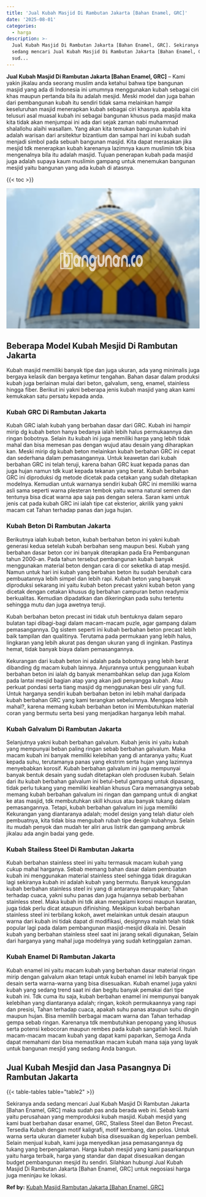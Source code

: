 ```yaml
---
title: 'Jual Kubah Masjid Di Rambutan Jakarta [Bahan Enamel, GRC]'
date: '2025-08-01'
categories:
  - harga
description: >-
  Jual Kubah Masjid Di Rambutan Jakarta [Bahan Enamel, GRC]. Sekiranya anda
  sedang mencari Jual Kubah Masjid Di Rambutan Jakarta [Bahan Enamel, GRC] maka
  sud...
---
```


**Jual Kubah Masjid Di Rambutan Jakarta \[Bahan Enamel, GRC\]** – Kami yakin jikalau anda seorang muslim anda ketahui bahwa tipe bangunan masjid yang ada di Indonesia ini umumnya menggunakan kubah sebagai ciri khas maupun pertanda bila itu adalah mesjid. Meski model dan juga bahan dari pembangunan kubah itu sendiri tidak sama melainkan hampir keseluruhan masjid menerapkan kubah sebagai ciri khasnya. apabila kita telusuri asal muasal kubah ini sebagai bangunan khusus pada masjid maka kita tidak akan menjumpai ini ada dari sejak zaman nabi muhammad shalallohu alaihi wasallam. Yang akan kita temukan bangunan kubah ini adalah warisan dari arsitektur bizantium dan sampai hari ini kubah sudah menjadi simbol pada sebuah bangunan masjid. Kita dapat merasakan jika mesjid tdk menerapkan kubah karenanya lazimnya kaum muslimin tdk bisa mengenalnya bila itu adalah masjid. Tujuan penerapan kubah pada masjid juga adalah supaya kaum muslimin gampang untuk menemukan bangunan mesjid yaitu bangunan yang ada kubah di atasnya.

{{< toc >}}

![Jual Kubah Masjid Di Rambutan Jakarta [Bahan Enamel, GRC]](/images/jual-kubah-masjid-45.png)

## Beberapa Model Kubah Mesjid Di Rambutan Jakarta

Kubah masjid memiliki banyak tipe dan juga ukuran, ada yang minimalis juga bergaya kelasik dan bergaya ketimur tengahan. Bahan dasar dalam produksi kubah juga berlainan mulai dari beton, galvalum, seng, enamel, stainless hingga fiber. Berikut ini yakni beberapa jenis kubah masjid yang akan kami kemukakan satu persatu kepada anda.

### Kubah GRC Di Rambutan Jakarta

Kubah GRC ialah kubah yang berbahan dasar dari GRC. Kubah ini hampir mirip dg kubah beton hanya bedanya ialah lebih halus permukaannya dan ringan bobotnya. Selain itu kubah ini juga memiliki harga yang lebih tidak mahal dan bisa memesan pas dengan wujud atau desain yang diharapkan kan. Meski mirip dg kubah beton melainkan kubah berbahan GRC ini cepat dan sederhana dalam pemasangannya. Untuk keawetan dari kubah berbahan GRC ini telah teruji, karena bahan GRC kuat kepada panas dan juga hujan namun tdk kuat kepada tekanan yang berat. Kubah berbahan GRC ini diproduksi dg metode dicetak pada cetakan yang sudah ditetapkan modelnya. Kemudian untuk warnanya sendiri kubah GRC ini memiliki warna asli sama seperti warna plesteran tembok yaitu warna natural semen dan tentunya bisa dicat warna apa saja pas dengan selera. Saran kami untuk jenis cat pada kubah GRC ini ialah tipe cat eksterior, akrilik yang yakni macam cat Tahan terhadap panas dan juga hujan.

### Kubah Beton Di Rambutan Jakarta

Berikutnya ialah kubah beton, kubah berbahan beton ini yakni kubah generasi kedua setelah kubah berbahan seng maupun besi. Kubah yang berbahan dasar beton cor ini banyak diterapkan pada Era Pembangunan tahun 2000-an. Pada tahun tersebut pembangunan kubah banyak menggunakan material beton dengan cara di cor seketika di atap mesjid. Namun untuk hari ini kubah yang berbahan beton itu sudah berubah cara pembuatannya lebih simpel dan lebih rapi. Kubah beton yang banyak diproduksi sekarang ini yaitu kubah beton precast yakni kubah beton yang dicetak dengan cetakan khusus dg berbahan campuran beton readymix berkualitas. Kemudian dipadatkan dan dikeringkan pada suhu tertentu sehingga mutu dan juga awetnya teruji.

Kubah berbahan beton precast ini tidak utuh bentuknya dalam separo bulatan tapi dibagi-bagi dalam macam-macam puzle, agar gampang dalam pemasangannya. Dg sistem seperti ini kubah berbahan beton precast lebih baik tampilan dan qualitinya. Terutama pada permukaan yang lebih halus, lingkaran yang lebih akurat pas dengan ukuran yang di inginkan. Pastinya hemat, tidak banyak biaya dalam pemasangannya.

Kekurangan dari kubah beton ini adalah pada bobotnya yang lebih berat dibanding dg macam kubah lainnya. Anjurannya untuk penggunaan kubah berbahan beton ini ialah dg banyak menambahkan selup dan juga Kolom pada lantai mesjid bagian atap yang akan jadi penyangga kubah. Atau perkuat pondasi serta tiang masjid dg menggunakan besi ulir yang full. Untuk harganya sendiri kubah berbahan beton ini lebih mahal daripada kubah berbahan GRC yang kami terangkan sebelumnya. Mengapa lebih mahal?, karena memang kubah berbahan beton ini Membutuhkan material coran yang bermutu serta besi yang menjadikan harganya lebih mahal.

### Kubah Galvalum Di Rambutan Jakarta

Selanjutnya yakni kubah berbahan galvalum. Kubah jenis ini yaitu kubah yang mempunyai beban paling ringan sebab berbahan galvalum. Maka macam kubah ini banyak memiliki kelebihan yang di antaranya yaitu; Kuat kepada suhu, terutamanya panas yang ekstrim serta hujan yang lazimnya menyebabkan korosif. Kubah berbahan galvalum ini juga mempunyai banyak bentuk desain yang sudah ditetapkan oleh produsen kubah. Selain dari itu kubah berbahan galvalum ini betul-betul gampang untuk dipasang, tidak perlu tukang yang memiliki keahlian khusus Cara memasangnya sebab memang kubah berbahan galvalum ini ringan dan gampang untuk di angkat ke atas masjid, tdk membutuhkan skill khusus atau banyak tukang dalam pemasangannya. Tetapi, kubah berbahan galvalum ini juga memiliki Kekurangan yang diantaranya adalah; model design yang telah diatur oleh pembuatnya, kita tidak bisa mengubah rubah tipe design kubahnya. Selain itu mudah penyok dan mudah ter aliri arus listrik dan gampang ambruk jikalau ada angin badai yang gede.

### Kubah Stailess Steel Di Rambutan Jakarta

Kubah berbahan stainless steel ini yaitu termasuk macam kubah yang cukup mahal harganya. Sebab memang bahan dasar dalam pembuatan kubah ini menggunakan material stainless steel sehingga tidak diragukan lagi sekiranya kubah ini adalah kubah yang bermutu. Banyak keunggulan kubah berbahan stainless steel ini yang di antaranya merupakan; Tahan terhadap cuaca, yakni suhu panas dan juga hujannya sebab berbahan stainless steel. Maka kubah ini tdk akan mengalami korosi maupun karatan, juga tidak perlu dicat ataupun difinishing. Meskipun kubah berbahan stainless steel ini terbilang kokoh, awet melainkan untuk desain ataupun warna dari kubah ini tidak dapat di modifikasi, designnya malah telah tidak popular lagi pada dalam pembangunan masjid-mesjid dikala ini. Desain kubah yang berbahan stainless steel saat ini jarang sekali digunakan, Selain dari harganya yang mahal juga modelnya yang sudah ketinggalan zaman.

### Kubah Enamel Di Rambutan Jakarta

Kubah enamel ini yaitu macam kubah yang berbahan dasar material ringan mirip dengan galvalum akan tetapi untuk kubah enamel ini lebih banyak tipe desain serta warna-warna yang bisa disesuaikan. Kubah enamel juga yakni kubah yang sedang trend saat ini dan begitu banyak pemakai dari tipe kubah ini. Tdk cuma itu saja, kubah berbahan enamel ini mempunyai banyak kelebihan yang diantaranya adalah; ringan, kokoh permukaannya yang rapi dan presisi, Tahan terhadap cuaca, apakah suhu panas ataupun suhu dingin maupun hujan. Bisa memilih berbagai macam warna dan Tahan terhadap gempa sebab ringan. Karenanya tdk membutuhkan penopang yang khusus serta potensi kebocoran maupun rembes pada kubah sangatlah kecil. Itulah macam-macam macam kubah yang dapat kami paparkan, Semoga Anda dapat memahami dan bisa memastikan macam kubah mana saja yang layak untuk bangunan mesjid yang sedang Anda bangun.

## Jual Kubah Mesjid dan Jasa Pasangnya Di Rambutan Jakarta

{{< table-tables table="table2" >}}

Sekiranya anda sedang mencari Jual Kubah Masjid Di Rambutan Jakarta \[Bahan Enamel, GRC\] maka sudah pas anda berada web ini. Sebab kami yaitu perusahaan yang memproduksi kubah masjid. Kubah mesjid yang kami buat berbahan dasar enamel, GRC, Stailess Steel dan Beton Precast. Tersedia Kubah dengan motif kaligrafi, motif kembang, dan polos. Untuk warna serta ukuran diameter kubah bisa disesuaikan dg keperluan pembeli. Selain menjual kubah, kami juga menyedikan jasa pemasangannya dg tukang yang berpengalaman. Harga kubah mesjid yang kami pasarkanpun yaitu harga terbaik, harga yang standar dan dapat disesuaikan dengan budget pembangunan mesjid itu sendiri. Silahkan hubungi Jual Kubah Masjid Di Rambutan Jakarta \[Bahan Enamel, GRC\] untuk negosiasi harga juga meninjau ke lokasi.

**Ref by:** [Kubah Masjid Rambutan Jakarta [Bahan Enamel, GRC]](https://id.wikipedia.org/wiki/Kubah)
